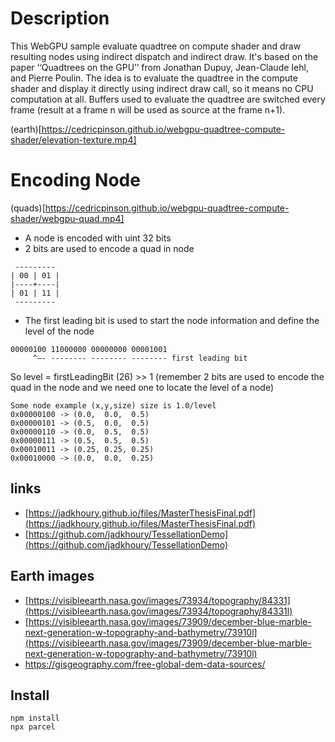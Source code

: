 # Description

This WebGPU sample evaluate quadtree on compute shader and draw resulting nodes using indirect dispatch and indirect draw.
It's based on the paper ‘‘Quadtrees on the GPU’’  from Jonathan Dupuy, Jean-Claude Iehl, and Pierre Poulin.
The idea is to evaluate the quadtree in the compute shader and display it directly using indirect draw call, so it means no CPU computation at all. Buffers used to evaluate the quadtree are switched every frame (result at a frame n will be used as source at the frame n+1).

(earth)[https://cedricpinson.github.io/webgpu-quadtree-compute-shader/elevation-texture.mp4]


# Encoding Node

(quads)[https://cedricpinson.github.io/webgpu-quadtree-compute-shader/webgpu-quad.mp4]

* A node is encoded with uint 32 bits
* 2 bits are used to encode a quad in node
```
 ---------
| 00 | 01 |
|----+----|
| 01 | 11 |
 ---------
```

* The first leading bit is used to start the node information and define the level of the node

```
00000100 11000000 00000000 00001001
     ^—- -------- -------- -------- first leading bit
```

So level = firstLeadingBit (26) >> 1 (remember 2 bits are used to encode the quad in the node and we need one to locate the level of a node)
```
Some node example (x,y,size) size is 1.0/level
0x00000100 -> (0.0,  0.0,  0.5)
0x00000101 -> (0.5,  0.0,  0.5)
0x00000110 -> (0.0,  0.5,  0.5)
0x00000111 -> (0.5,  0.5,  0.5)
0x00010011 -> (0.25, 0.25, 0.25)
0x00010000 -> (0.0,  0.0,  0.25)
```




## links
*  [https://jadkhoury.github.io/files/MasterThesisFinal.pdf](https://jadkhoury.github.io/files/MasterThesisFinal.pdf)
*  [https://github.com/jadkhoury/TessellationDemo](https://github.com/jadkhoury/TessellationDemo)

## Earth images
*  [https://visibleearth.nasa.gov/images/73934/topography/84331](https://visibleearth.nasa.gov/images/73934/topography/84331l)
*  [https://visibleearth.nasa.gov/images/73909/december-blue-marble-next-generation-w-topography-and-bathymetry/73910l](https://visibleearth.nasa.gov/images/73909/december-blue-marble-next-generation-w-topography-and-bathymetry/73910l)
* https://gisgeography.com/free-global-dem-data-sources/



## Install
```
npm install
npx parcel
```


